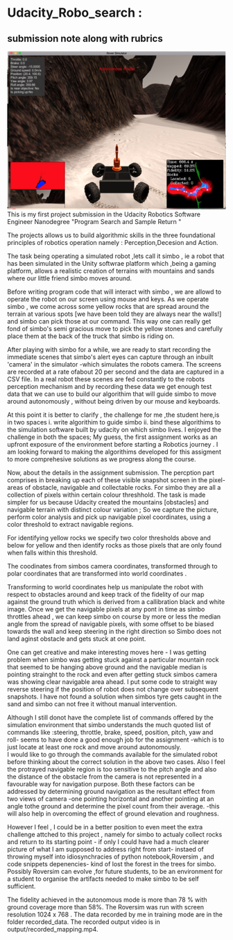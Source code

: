 # Udacity_Robo_search :
## submission note along with rubrics 
![project result ](https://github.com/spicecoder/Udacity_Robo_search/blob/master/auto-robot1.png "autonomous mode")
This is my first project  submission in the Udacity Robotics Software Engineer Nanodegree "Program Search and Sample Return "

The projects allows us to build algorithmic skills in the three foundational principles of robotics operation  namely : Perception,Decesion and Action.


The task being operating a simulated robot ,lets call it simbo , ie a robot that has been simulated in the  Unity  softwrae platform which ,being a gaming platform, allows a realistic creation of terrains with mountains and sands where our little friend simbo  moves around. 

Before writing program code that will interact with simbo , we are allowd to operate the robot on our screen using mouse and keys. As we operate simbo , we come across some yellow rocks that are spread around the terrain at various spots [we have been told they are always near the walls!]  and simbo can pick those at our command. 
This way  one can really get fond of simbo's semi gracious move to pick the yellow stones and carefully place them at the back of the truck that simbo is riding on. 


After playing with simbo for a while, we are ready to start recording the immediate scenes that simbo's alert eyes can capture through an inbuilt 'camera' in the simulator -which simulates the robots camera. The screens are recorded at a rate ofabout  20 per second and the data are captured in a CSV file. In a real robot these scenes are fed constantly to the robots perception mechanism and by recording these data we get enough test data that we can use to build our algorithim  that will guide simbo to move around autonomously , without being driven by our mouse and keyboards.


At this point it is better to clarify , the challenge for me ,the student here,is in two spaces
  i. write algorithim to guide simbo
  ii. bind these algorithims to the simulation software built by udacity on which simbo lives.
I enjoyed the challenge in both the spaces; My guess, the first assignment works as an  upfront exposure of the environment before starting a Robotics journey . I am looking forward to making the algorithims developed for this assigment to more comprehesive solutions as we progress along the course.


Now, about the details in the assignment submission.
The percption part comprises in breaking up each of these visible snapshot screen in the pixel-areas of obstacle, navigable and collectable rocks.
For simbo they are all a collection of pixels within certain colour threshhold. The task is made simpler for us because Udacity created the mountains [obstacles] and navigable terrain with distinct colour variation ;  So we capture the picture, perform color analysis and pick up navigable pixel coordinates, using a color threshold to extract navigable regions. 

 For  identifying yellow rocks we  specify two color thresholds  above and below for yellow and then identify rocks as those pixels that are only found when falls within this threshold.


 The coodinates from simbos camera coordinates, transformed  through to polar coordinates that are transformed into world coordinates .

Transforming to world coordinates help us manipulate the robot with respect to obstacles around and keep track of the fidelity of our map against the ground truth which is derived from a callibration black and white image.
Once we get the navigable pixels at any pont in time as simbo throttles ahead , we can keep simbo on course by more or less the median angle from the spread of navigable pixels, with some offset to be biased towards the wall and keep steering in the right direction so Simbo does not land aginst obstacle and gets stuck at one point.

One can get creative and make interesting moves here - I was getting problem when simbo was getting stuck against a particular mountain rock that seemed to be hanging above ground and the navigable median is pointing strainght to the rock and even after getting stuck simbos camera was showing clear navigable area ahead. I put some code to straight way reverse steering if the position of robot does not change over subsequent snapshots. I have not found a solution when simbos tyre gets caught in the sand and simbo can not free it without manual intervention.


Although I still donot have the complete list of commands offered by the simulation environment that simbo understands the  much quoted list of commands like :steering, throttle, brake, speed, position, pitch, yaw and roll-   seems to have done a good enough job for the assignment -which is to just locate at least one rock and move around autonomously.  
I would like to go through the commands available for the simulated robot before thinking about the correct solution in the above two cases. Also I feel the protrayed navigable region is too sensitive to the pitch angle and also the distance of the obstacle from the camera is not represented in a favourable way for navigation purpose. Both these factors can be addressed by determining  ground navigation as the resultant effect from two views of camera -one pointing horizontal and another pointing at an angle tothe ground and determine the pixel count from their average. -this will also help in overcoming the effect of ground elevation and roughness.

However I feel , I could be in a better position to even meet the extra challenge attched to this project , namely for simbo to actualy collect rocks and return to its starting point - if only  I could have had a much clearer picture of what I am supposed to address right from start- instaed of throwing myself into idiosynchracies of python notebook,Roversim , and code snippets depenencies- kind of  lost the forest in the trees for simbo. Possibly Roversim can evolve ,for future students, to be an environment for a student to organise the artifacts needed to make simbo to be self sufficient. 

The fidelity achieved in the autonomous mode is more than 78 % with ground coverage more than 58%. 
The Roversim was run with screen resolution 1024 x 768 . 
The data recorded by me in training mode are in the folder recorded_data. The recorded output video is in output/recorded_mapping.mp4.


